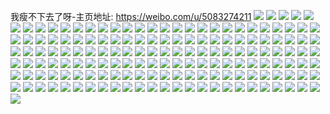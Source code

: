 我瘦不下去了呀-主页地址: https://weibo.com/u/5083274211 
![](https://wx4.sinaimg.cn/mw2000/005y0TPJly1h9paukocr7j33402c04qr.jpg) 
![](https://wx4.sinaimg.cn/mw2000/005y0TPJly1h9pauh3lhbj33402c04qr.jpg) 
![](https://wx4.sinaimg.cn/mw2000/005y0TPJly1h9paumaenlj32c03407wj.jpg) 
![](https://wx4.sinaimg.cn/mw2000/005y0TPJly1h9pauj2wdbj32c03401kz.jpg) 
![](https://wx4.sinaimg.cn/mw2000/005y0TPJly1h9pauoj1fgj32c0340u0y.jpg) 
![](https://wx4.sinaimg.cn/mw2000/005y0TPJly1h9pawqxhx5j313u0tu48t.jpg) 
![](https://wx4.sinaimg.cn/mw2000/005y0TPJly1h9hkpgwfkgj33402eyqv7.jpg) 
![](https://wx4.sinaimg.cn/mw2000/005y0TPJly1h9hkpjqmbuj33402f2qv7.jpg) 
![](https://wx4.sinaimg.cn/mw2000/005y0TPJly1h9hkplyln3j33402eux6r.jpg) 
![](https://wx4.sinaimg.cn/mw2000/005y0TPJly1h9hkpnsp52j33402c0hdu.jpg) 
![](https://wx4.sinaimg.cn/mw2000/005y0TPJly1h9hkpod359j30tu13uqas.jpg) 
![](https://wx4.sinaimg.cn/mw2000/005y0TPJly1h9hkpowc2sj30tu13uah6.jpg) 
![](https://wx4.sinaimg.cn/mw2000/005y0TPJly1h9hkpph21cj313u0tu7ig.jpg) 
![](https://wx4.sinaimg.cn/mw2000/005y0TPJly1h9hkpebanqj313u0tu13h.jpg) 
![](https://wx4.sinaimg.cn/mw2000/005y0TPJly1h9hkpq71jcj313u0tu16o.jpg) 
![](https://wx4.sinaimg.cn/mw2000/005y0TPJly1h8mxa4ibvkj30tu13u7cq.jpg) 
![](https://wx4.sinaimg.cn/mw2000/005y0TPJly1h8mxa4qphnj30tu13u7b3.jpg) 
![](https://wx4.sinaimg.cn/mw2000/005y0TPJly1h8k57s8cyoj31400u0dr4.jpg) 
![](https://wx4.sinaimg.cn/mw2000/005y0TPJly1h8k58irk1tj30tu13uwqt.jpg) 
![](https://wx4.sinaimg.cn/mw2000/005y0TPJly1h8k5a4z9evj30tu13u11r.jpg) 
![](https://wx4.sinaimg.cn/mw2000/005y0TPJly1h8k5bfl7q6j313s0tudt2.jpg) 
![](https://wx4.sinaimg.cn/mw2000/005y0TPJly1h8d3yt81m1j316g0tw0zr.jpg) 
![](https://wx4.sinaimg.cn/mw2000/005y0TPJly1h8d3yss7avj313u0tuwky.jpg) 
![](https://wx4.sinaimg.cn/mw2000/005y0TPJly1h8bww41fpaj313u0tudnk.jpg) 
![](https://wx4.sinaimg.cn/mw2000/005y0TPJly1h8bww4qgu6j313u0tudnn.jpg) 
![](https://wx4.sinaimg.cn/mw2000/005y0TPJly1h8ass2w35vj32yy2c0qv6.jpg) 
![](https://wx4.sinaimg.cn/mw2000/005y0TPJly1h89oytwc2hj32c0340u0y.jpg) 
![](https://wx4.sinaimg.cn/mw2000/005y0TPJly1h89ozn7d79j32c0340x6p.jpg) 
![](https://wx4.sinaimg.cn/mw2000/005y0TPJly1h89oybgcmxj3280280hdv.jpg) 
![](https://wx4.sinaimg.cn/mw2000/005y0TPJly1h89oyr4eayj32802807wj.jpg) 
![](https://wx4.sinaimg.cn/mw2000/005y0TPJly1h851s07febj32dc2dcqv6.jpg) 
![](https://wx4.sinaimg.cn/mw2000/005y0TPJly1h851s2d4xtj32dc2dckjm.jpg) 
![](https://wx4.sinaimg.cn/mw2000/005y0TPJly1h851s42iaij32dc2dc4qr.jpg) 
![](https://wx4.sinaimg.cn/mw2000/005y0TPJly1h851ryky2xj32dc2dckjm.jpg) 
![](https://wx4.sinaimg.cn/mw2000/005y0TPJly1h851wbfl5rj32dc2dcnpd.jpg) 
![](https://wx4.sinaimg.cn/mw2000/005y0TPJly1h851uzgp9aj32c0340x6p.jpg) 
![](https://wx4.sinaimg.cn/mw2000/005y0TPJly1h84ptf3xa0j313u0tunau.jpg) 
![](https://wx4.sinaimg.cn/mw2000/005y0TPJly1h84ptkygvgj313u0tuk4p.jpg) 
![](https://wx4.sinaimg.cn/mw2000/005y0TPJly1h84ptqrsdhj313u0tu15f.jpg) 
![](https://wx4.sinaimg.cn/mw2000/005y0TPJly1h84ptwjc0ej313u0tuqe1.jpg) 
![](https://wx4.sinaimg.cn/mw2000/005y0TPJly1h84pu1xlmij313u0tuk3w.jpg) 
![](https://wx4.sinaimg.cn/mw2000/005y0TPJly1h84pub2b0vj313u0tu12s.jpg) 
![](https://wx4.sinaimg.cn/mw2000/005y0TPJly1h822xon5hlj33402c0npd.jpg) 
![](https://wx4.sinaimg.cn/mw2000/005y0TPJly1h822xpy77uj33402c04qq.jpg) 
![](https://wx4.sinaimg.cn/mw2000/005y0TPJly1h822xrerxwj33402c0b2a.jpg) 
![](https://wx4.sinaimg.cn/mw2000/005y0TPJly1h822xncegxj33402c0x6q.jpg) 
![](https://wx4.sinaimg.cn/mw2000/005y0TPJly1h81fxknusej31hc0u0h1s.jpg) 
![](https://wx4.sinaimg.cn/mw2000/005y0TPJly1h81fxlx9uqj33402c0kjl.jpg) 
![](https://wx4.sinaimg.cn/mw2000/005y0TPJly1h7wc79lk5yj335s1gwu0x.jpg) 
![](https://wx4.sinaimg.cn/mw2000/005y0TPJly1h7wc7apiqfj335s1gwhdu.jpg) 
![](https://wx4.sinaimg.cn/mw2000/005y0TPJly1h7wc7bex5vj335s1gwe81.jpg) 
![](https://wx4.sinaimg.cn/mw2000/005y0TPJly1h7u5hxlv4rj313u0tudsr.jpg) 
![](https://wx4.sinaimg.cn/mw2000/005y0TPJly1h7u5i1pktjj30tu13u7bk.jpg) 
![](https://wx4.sinaimg.cn/mw2000/005y0TPJly1h7u5i8g6o2j30tu13un8r.jpg) 
![](https://wx4.sinaimg.cn/mw2000/005y0TPJly1h7sv1emnd9j313s0tuna3.jpg) 
![](https://wx4.sinaimg.cn/mw2000/005y0TPJly1h7sv16rlw2j313s0tugyc.jpg) 
![](https://wx4.sinaimg.cn/mw2000/005y0TPJly1h7s8j2r35yj313u0tutkv.jpg) 
![](https://wx4.sinaimg.cn/mw2000/005y0TPJly1h7rp9e476jj335s1gwb2a.jpg) 
![](https://wx4.sinaimg.cn/mw2000/005y0TPJly1h7rp9ejyaqj30w01u0aft.jpg) 
![](https://wx4.sinaimg.cn/mw2000/005y0TPJly1h7rp9ez8m7j30w01u0n33.jpg) 
![](https://wx4.sinaimg.cn/mw2000/005y0TPJly1h7otqkka4oj31590k0n02.jpg) 
![](https://wx4.sinaimg.cn/mw2000/005y0TPJly1h7otqkyb3uj30w01u0tc2.jpg) 
![](https://wx4.sinaimg.cn/mw2000/005y0TPJly1h7otsjspqdj30u00u0dkm.jpg) 
![](https://wx4.sinaimg.cn/mw2000/005y0TPJly1h7np525xzoj32c0340u0y.jpg) 
![](https://wx4.sinaimg.cn/mw2000/005y0TPJly1h7np53q58fj33402c0x6q.jpg) 
![](https://wx4.sinaimg.cn/mw2000/005y0TPJly1h7np558fy9j32c0340x6q.jpg) 
![](https://wx4.sinaimg.cn/mw2000/005y0TPJly1h7np56xta8j33402c0hdv.jpg) 
![](https://wx4.sinaimg.cn/mw2000/005y0TPJly1h7lz0zn6yoj313s0tutl2.jpg) 
![](https://wx4.sinaimg.cn/mw2000/005y0TPJly1h7lf5sn73fj313u0ru1az.jpg) 
![](https://wx4.sinaimg.cn/mw2000/005y0TPJly1h7lf5ixsq4j30yq0svka5.jpg) 
![](https://wx4.sinaimg.cn/mw2000/005y0TPJly1h7lf6z86hyj30tu0n7q8h.jpg) 
![](https://wx4.sinaimg.cn/mw2000/005y0TPJly1h7j092fdk8j313u0tuwox.jpg) 
![](https://wx4.sinaimg.cn/mw2000/005y0TPJly1h7j0935k9ij313u0tu7e0.jpg) 
![](https://wx4.sinaimg.cn/mw2000/005y0TPJly1h7j0anfxfuj313u0tuqd8.jpg) 
![](https://wx4.sinaimg.cn/mw2000/005y0TPJly1h7j093xu58j313u0tuwoh.jpg) 
![](https://wx4.sinaimg.cn/mw2000/005y0TPJly1h7j09479oaj313u0tun5e.jpg) 
![](https://wx4.sinaimg.cn/mw2000/005y0TPJly1h7j094exvqj313u0tu10z.jpg) 
![](https://wx4.sinaimg.cn/mw2000/005y0TPJly1h7bhfcjeynj33402c0u0y.jpg) 
![](https://wx4.sinaimg.cn/mw2000/005y0TPJly1h7axig57edj313u0tudr1.jpg) 
![](https://wx4.sinaimg.cn/mw2000/005y0TPJly1h79l1zelc0j33402c0npe.jpg) 
![](https://wx4.sinaimg.cn/mw2000/005y0TPJly1h78hdsh5yyj32c03407wj.jpg) 
![](https://wx4.sinaimg.cn/mw2000/005y0TPJly1h78hduh7k6j333z2bz4qr.jpg) 
![](https://wx4.sinaimg.cn/mw2000/005y0TPJly1h78hdx5zyjj33402c0qv6.jpg) 
![](https://wx4.sinaimg.cn/mw2000/005y0TPJly1h773zphkpoj33402c0qv6.jpg) 
![](https://wx4.sinaimg.cn/mw2000/005y0TPJly1h773zs4fhxj33402c0b2a.jpg) 
![](https://wx4.sinaimg.cn/mw2000/005y0TPJly1h755vr7h6gj32c0371u0y.jpg) 
![](https://wx4.sinaimg.cn/mw2000/005y0TPJly1h755w2iez2j32bd2o0b29.jpg) 
![](https://wx4.sinaimg.cn/mw2000/005y0TPJly1h755w9sbhkj32c0341e82.jpg) 
![](https://wx4.sinaimg.cn/mw2000/005y0TPJly1h755wj2ftmj32c0340n77.jpg) 
![](https://wx4.sinaimg.cn/mw2000/005y0TPJly1h755wqkq4uj32c0340gsp.jpg) 
![](https://wx4.sinaimg.cn/mw2000/005y0TPJly1h755x41ytnj32c0341qv8.jpg) 
![](https://wx4.sinaimg.cn/mw2000/005y0TPJly1h7425kniwsj33402c0ash.jpg) 
![](https://wx4.sinaimg.cn/mw2000/005y0TPJly1h73c1ue21uj33402c0hdv.jpg) 
![](https://wx4.sinaimg.cn/mw2000/005y0TPJly1h73c1pwm8xj33402c0e83.jpg) 
![](https://wx4.sinaimg.cn/mw2000/005y0TPJly1h73c1w5koij33402c0b2a.jpg) 
![](https://wx4.sinaimg.cn/mw2000/005y0TPJly1h72tmp1cloj33402c0qv6.jpg) 
![](https://wx4.sinaimg.cn/mw2000/005y0TPJly1h6q7ede09oj313u0tugnn.jpg) 
![](https://wx4.sinaimg.cn/mw2000/005y0TPJly1h6pjvmc85nj333z2bzqv7.jpg) 
![](https://wx4.sinaimg.cn/mw2000/005y0TPJly1h6pjvo3sb5j333z2bzhdu.jpg) 
![](https://wx4.sinaimg.cn/mw2000/005y0TPJly1h6pjvqcomyj33402c01kz.jpg) 
![](https://wx4.sinaimg.cn/mw2000/005y0TPJly1h6pjvspvk2j33402c0e83.jpg) 
![](https://wx4.sinaimg.cn/mw2000/005y0TPJly1h6latfm892j33402c0e82.jpg) 
![](https://wx4.sinaimg.cn/mw2000/005y0TPJly1h6apfai668j33402c01ky.jpg) 
![](https://wx4.sinaimg.cn/mw2000/005y0TPJly1h67dh94txmj33402c0b2a.jpg) 
![](https://wx4.sinaimg.cn/mw2000/005y0TPJly1h64fatr28rj30tu13uk13.jpg) 
![](https://wx4.sinaimg.cn/mw2000/005y0TPJly1h64fat4vk4j32yo1o0wms.jpg) 
![](https://wx4.sinaimg.cn/mw2000/005y0TPJly1h64faw76wvj32yo1o0wuy.jpg) 
![](https://wx4.sinaimg.cn/mw2000/005y0TPJly1h5l3u45gwzj33402c0kjn.jpg) 
![](https://wx4.sinaimg.cn/mw2000/005y0TPJly1h5l3u25hvuj33402c0b2b.jpg) 
![](https://wx4.sinaimg.cn/mw2000/005y0TPJly1h5j7m7eet1j33402c0e83.jpg) 
![](https://wx4.sinaimg.cn/mw2000/005y0TPJly1h5j7m93nbej32c0340kjn.jpg) 
![](https://wx4.sinaimg.cn/mw2000/005y0TPJly1h5j7malr0jj33402c0u0y.jpg) 
![](https://wx4.sinaimg.cn/mw2000/005y0TPJly1h5j7m5ubl9j33402c07wj.jpg) 
![](https://wx4.sinaimg.cn/mw2000/005y0TPJly1h5j7mc2lm2j33402c0u0z.jpg) 
![](https://wx4.sinaimg.cn/mw2000/005y0TPJly1h5i761b893j33402c0qv6.jpg) 
![](https://wx4.sinaimg.cn/mw2000/005y0TPJly1h5i763as1zj33402c0qv6.jpg) 
![](https://wx4.sinaimg.cn/mw2000/005y0TPJly1h5i7658nqhj33402c0b2a.jpg) 
![](https://wx4.sinaimg.cn/mw2000/005y0TPJly1h5i767hu29j33402c0qv6.jpg) 
![](https://wx4.sinaimg.cn/mw2000/005y0TPJly1h5i769tna1j32c0340qv6.jpg) 
![](https://wx4.sinaimg.cn/mw2000/005y0TPJly1h5i76bz9h1j32c0340e82.jpg) 
![](https://wx4.sinaimg.cn/mw2000/005y0TPJly1h5i75zin10j33402c01ky.jpg) 
![](https://wx4.sinaimg.cn/mw2000/005y0TPJly1h5i76e3ya2j33402c0u0z.jpg) 
![](https://wx4.sinaimg.cn/mw2000/005y0TPJly1h5i76h8qmbj32c0340qv7.jpg) 
![](https://wx4.sinaimg.cn/mw2000/005y0TPJly1h5go97hblhj33402c0npe.jpg) 
![](https://wx4.sinaimg.cn/mw2000/005y0TPJly1h5fnk96bf6j32802yo7wk.jpg) 
![](https://wx4.sinaimg.cn/mw2000/005y0TPJly1h5fnjn3157j32802801kz.jpg) 
![](https://wx4.sinaimg.cn/mw2000/005y0TPJly1h5fnkep5afj32c0340qv7.jpg) 
![](https://wx4.sinaimg.cn/mw2000/005y0TPJly1h5fnkk0jfkj31sc2ds7wj.jpg) 
![](https://wx4.sinaimg.cn/mw2000/005y0TPJly1h5fnkkw8g7j30u01407f6.jpg) 
![](https://wx4.sinaimg.cn/mw2000/005y0TPJly1h5fnkm32rdj30zg0wztkb.jpg) 
![](https://wx4.sinaimg.cn/mw2000/005y0TPJly1h58zxrc0wgj33402c0hdu.jpg) 
![](https://wx4.sinaimg.cn/mw2000/005y0TPJly1h591ijzdmgj32c0340x6p.jpg) 
![](https://wx4.sinaimg.cn/mw2000/005y0TPJly1h591iqhhifj32c0340e82.jpg) 
![](https://wx4.sinaimg.cn/mw2000/005y0TPJly1h591is436hj32bz2pkx6p.jpg) 
![](https://wx4.sinaimg.cn/mw2000/005y0TPJly1h591itp6wqj32c0340e82.jpg) 
![](https://wx4.sinaimg.cn/mw2000/005y0TPJly1h57pkdvb0uj33402c0x6q.jpg) 
![](https://wx4.sinaimg.cn/mw2000/005y0TPJly1h57pkfe15pj33402c01kz.jpg) 
![](https://wx4.sinaimg.cn/mw2000/005y0TPJly1h57pkc4bysj33402c04qp.jpg) 
![](https://wx4.sinaimg.cn/mw2000/005y0TPJly1h4yhla2c9hj33402c07wj.jpg) 
![](https://wx4.sinaimg.cn/mw2000/005y0TPJly1h4yhlbov9gj33402c0hdu.jpg) 
![](https://wx4.sinaimg.cn/mw2000/005y0TPJly1h4yhlde7rdj33402c0qv7.jpg) 
![](https://wx4.sinaimg.cn/mw2000/005y0TPJly1h4yhl885krj33402c0kjm.jpg) 
![](https://wx4.sinaimg.cn/mw2000/005y0TPJly1h4yjwww457j31zk1zk4qq.jpg) 
![](https://wx4.sinaimg.cn/mw2000/005y0TPJly1h4ya8fhjk0j33402c0npe.jpg) 
![](https://wx4.sinaimg.cn/mw2000/005y0TPJly1h4ya8aioafj33402c0x6p.jpg) 
![](https://wx4.sinaimg.cn/mw2000/005y0TPJly1h4ya88gav2j33402c01kz.jpg) 
![](https://wx4.sinaimg.cn/mw2000/005y0TPJly1h4ya86lfiij33402c0qv6.jpg) 
![](https://wx4.sinaimg.cn/mw2000/005y0TPJly1h4ya84dyirj33402c07wi.jpg) 
![](https://wx4.sinaimg.cn/mw2000/005y0TPJly1h4ya8cacs5j33402c0kjm.jpg) 
![](https://wx4.sinaimg.cn/mw2000/005y0TPJly1h4ya8e07p8j33402c0npe.jpg) 
![](https://wx4.sinaimg.cn/mw2000/005y0TPJly1h4ya9z98zyj32c0340qv6.jpg) 
![](https://wx4.sinaimg.cn/mw2000/005y0TPJly1h4v09qtnh9j30mi0u0459.jpg) 
![](https://wx4.sinaimg.cn/mw2000/005y0TPJly1h4v09r0sapj30mi0u0gr0.jpg) 
![](https://wx4.sinaimg.cn/mw2000/005y0TPJly1h4v09r7hdlj30mi0u0q7x.jpg) 
![](https://wx4.sinaimg.cn/mw2000/005y0TPJly1h4v09rj1unj30mi0u0dmf.jpg) 
![](https://wx4.sinaimg.cn/mw2000/005y0TPJly1h4v06etw9jj32802yokjo.jpg) 
